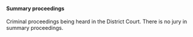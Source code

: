 ####  Summary proceedings

Criminal proceedings being heard in the District Court. There is no jury in
summary proceedings.
